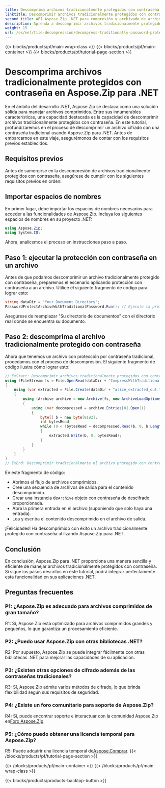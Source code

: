 ```yaml
---
title: Descomprima archivos tradicionalmente protegidos con contraseña en Aspose.Zip para .NET
linktitle: Descomprimir archivos tradicionalmente protegidos con contraseña
second_title: API Aspose.Zip .NET para compresión y archivado de archivos
description: Aprenda a descomprimir archivos tradicionalmente protegidos con contraseña utilizando Aspose.Zip para .NET. Una guía paso a paso para una integración perfecta.
weight: 15
url: /es/net/file-decompression/decompress-traditionally-password-protected-file/
---
```


{{< blocks/products/pf/main-wrap-class >}}
{{< blocks/products/pf/main-container >}}
{{< blocks/products/pf/tutorial-page-section >}}

# Descomprima archivos tradicionalmente protegidos con contraseña en Aspose.Zip para .NET

En el ámbito del desarrollo .NET, Aspose.Zip se destaca como una solución sólida para manejar archivos comprimidos. Entre sus innumerables características, una capacidad destacada es la capacidad de descomprimir archivos tradicionalmente protegidos con contraseña. En este tutorial, profundizaremos en el proceso de descomprimir un archivo cifrado con una contraseña tradicional usando Aspose.Zip para .NET. Antes de embarcarnos en este viaje, asegurémonos de contar con los requisitos previos establecidos.

## Requisitos previos

Antes de sumergirse en la descompresión de archivos tradicionalmente protegidos con contraseña, asegúrese de cumplir con los siguientes requisitos previos en orden:

## Importar espacios de nombres

En primer lugar, debe importar los espacios de nombres necesarios para acceder a las funcionalidades de Aspose.Zip. Incluya los siguientes espacios de nombres en su proyecto .NET:

```csharp
using Aspose.Zip;
using System.IO;
```

Ahora, analicemos el proceso en instrucciones paso a paso.

## Paso 1: ejecutar la protección con contraseña en un archivo

Antes de que podamos descomprimir un archivo tradicionalmente protegido con contraseña, preparemos el escenario aplicando protección con contraseña a un archivo. Utilice el siguiente fragmento de código para lograr esto:

```csharp
string dataDir = "Your Document Directory";
PasswordProtectArchiveWithTraditionalPassword.Run(); // Ejecute la protección con contraseña en un archivo de ejemplo para usarlo más tarde
```

Asegúrese de reemplazar "Su directorio de documentos" con el directorio real donde se encuentra su documento.

## Paso 2: descomprima el archivo tradicionalmente protegido con contraseña

Ahora que tenemos un archivo con protección por contraseña tradicional, procedamos con el proceso de descompresión. El siguiente fragmento de código ilustra cómo lograr esto:

```csharp
// ExStart: Descomprimir archivos tradicionalmente protegidos con contraseña
using (FileStream fs = File.OpenRead(dataDir + "CompressWithTraditionalEncryption_out.zip"))
{
    using (var extracted = File.Create(dataDir + "alice_extracted_out.txt"))
    {
        using (Archive archive = new Archive(fs, new ArchiveLoadOptions() { DecryptionPassword = "p@s$" }))
        {
            using (var decompressed = archive.Entries[0].Open())
            {
                byte[] b = new byte[8192];
                int bytesRead;
                while (0 < (bytesRead = decompressed.Read(b, 0, b.Length)))
                {
                    extracted.Write(b, 0, bytesRead);
                }
            }
        }
    }
}
// ExEnd: Descomprimir tradicionalmente el archivo protegido con contraseña
```

En este fragmento de código:
- Abrimos el flujo de archivos comprimidos.
- Cree una secuencia de archivos de salida para el contenido descomprimido.
-  Crear una instancia de`Archive` objeto con contraseña de descifrado proporcionada.
- Abra la primera entrada en el archivo (suponiendo que solo haya una entrada).
- Lea y escriba el contenido descomprimido en el archivo de salida.

¡Felicidades! Ha descomprimido con éxito un archivo tradicionalmente protegido con contraseña utilizando Aspose.Zip para .NET.

## Conclusión

En conclusión, Aspose.Zip para .NET proporciona una manera sencilla y eficiente de manejar archivos tradicionalmente protegidos con contraseña. Si sigue los pasos descritos en este tutorial, podrá integrar perfectamente esta funcionalidad en sus aplicaciones .NET.

## Preguntas frecuentes

### P1: ¿Aspose.Zip es adecuado para archivos comprimidos de gran tamaño?

R1: Sí, Aspose.Zip está optimizado para archivos comprimidos grandes y pequeños, lo que garantiza un procesamiento eficiente.

### P2: ¿Puedo usar Aspose.Zip con otras bibliotecas .NET?

R2: Por supuesto, Aspose.Zip se puede integrar fácilmente con otras bibliotecas .NET para mejorar las capacidades de su aplicación.

### P3: ¿Existen otras opciones de cifrado además de las contraseñas tradicionales?

R3: Sí, Aspose.Zip admite varios métodos de cifrado, lo que brinda flexibilidad según sus requisitos de seguridad.

### P4: ¿Existe un foro comunitario para soporte de Aspose.Zip?

 R4: Sí, puede encontrar soporte e interactuar con la comunidad Aspose.Zip en[Foro Aspose.Zip](https://forum.aspose.com/c/zip/37).

### P5: ¿Cómo puedo obtener una licencia temporal para Aspose.Zip?

 R5: Puede adquirir una licencia temporal de[Aspose.Comprar](https://purchase.aspose.com/temporary-license/).
{{< /blocks/products/pf/tutorial-page-section >}}

{{< /blocks/products/pf/main-container >}}
{{< /blocks/products/pf/main-wrap-class >}}

{{< blocks/products/products-backtop-button >}}
